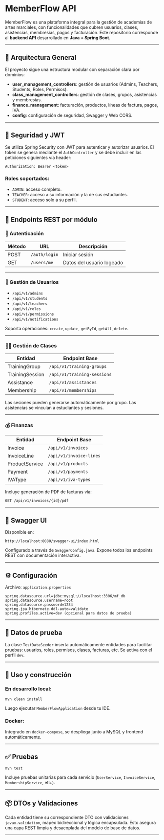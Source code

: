 # MemberFlow API

MemberFlow es una plataforma integral para la gestión de academias de artes marciales, con funcionalidades que cubren usuarios, clases, asistencias, membresías, pagos y facturación. Este repositorio corresponde al **backend API** desarrollado en **Java + Spring Boot**.

---

## 🧱 Arquitectura General

El proyecto sigue una estructura modular con separación clara por dominios:

- **user_management_controllers**: gestión de usuarios (Admins, Teachers, Students, Roles, Permisos).
- **class_management_controllers**: gestión de clases, grupos, asistencias y membresías.
- **finance_management**: facturación, productos, líneas de factura, pagos, IVA.
- **config**: configuración de seguridad, Swagger y Web CORS.

---

## 🔐 Seguridad y JWT

Se utiliza Spring Security con JWT para autenticar y autorizar usuarios. El token se genera mediante el `AuthController` y se debe incluir en las peticiones siguientes vía header:

```
Authorization: Bearer <token>
```

### Roles soportados:

- `ADMIN`: acceso completo.
- `TEACHER`: acceso a su información y la de sus estudiantes.
- `STUDENT`: acceso solo a su perfil.

---

## 📂 Endpoints REST por módulo

### 🔑 Autenticación

| Método | URL                  | Descripción            |
|--------|----------------------|------------------------|
| POST   | `/auth/login`        | Iniciar sesión         |
| GET    | `/users/me`          | Datos del usuario logeado |

---

### 👥 Gestión de Usuarios

- `/api/v1/admins`
- `/api/v1/students`
- `/api/v1/teachers`
- `/api/v1/roles`
- `/api/v1/permissions`
- `/api/v1/notifications`

Soporta operaciones: `create`, `update`, `getById`, `getAll`, `delete`.

---

### 🏋️‍♂️ Gestión de Clases

| Entidad        | Endpoint Base                 |
|----------------|-------------------------------|
| TrainingGroup  | `/api/v1/training-groups`     |
| TrainingSession| `/api/v1/training-sessions`   |
| Assistance     | `/api/v1/assistances`         |
| Membership     | `/api/v1/memberships`         |

Las sesiones pueden generarse automáticamente por grupo. Las asistencias se vinculan a estudiantes y sesiones.

---

### 💰 Finanzas

| Entidad         | Endpoint Base               |
|-----------------|-----------------------------|
| Invoice         | `/api/v1/invoices`          |
| InvoiceLine     | `/api/v1/invoice-lines`     |
| ProductService  | `/api/v1/products`          |
| Payment         | `/api/v1/payments`          |
| IVAType         | `/api/v1/iva-types`         |

Incluye generación de PDF de facturas vía:

```
GET /api/v1/invoices/{id}/pdf
```

---

## 📄 Swagger UI

Disponible en:

```
http://localhost:8080/swagger-ui/index.html
```

Configurado a través de `SwaggerConfig.java`. Expone todos los endpoints REST con documentación interactiva.

---

## ⚙️ Configuración

Archivo: `application.properties`

```properties
spring.datasource.url=jdbc:mysql://localhost:3306/mf_db
spring.datasource.username=root
spring.datasource.password=1234
spring.jpa.hibernate.ddl-auto=validate
spring.profiles.active=dev (opcional para datos de prueba)
```

---

## 🧪 Datos de prueba

La clase `TestDataSeeder` inserta automáticamente entidades para facilitar pruebas: usuarios, roles, permisos, clases, facturas, etc. Se activa con el perfil `dev`.

---

## 🧾 Uso y construcción

### En desarrollo local:

```bash
mvn clean install
```

Luego ejecutar `MemberFlowApplication` desde tu IDE.

### Docker:

Integrado en `docker-compose`, se despliega junto a MySQL y frontend automáticamente.

---

## ✅ Pruebas

```bash
mvn test
```

Incluye pruebas unitarias para cada servicio (`UserService`, `InvoiceService`, `MembershipService`, etc.).

---

## 📦 DTOs y Validaciones

Cada entidad tiene su correspondiente DTO con validaciones `javax.validation`, mapeo bidireccional y lógica encapsulada. Esto asegura una capa REST limpia y desacoplada del modelo de base de datos.

---